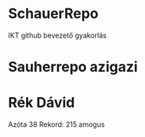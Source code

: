 # SchauerRepo
IKT github bevezető gyakorlás
# Sauherrepo azigazi
# Rék Dávid
Azóta 38
Rekord: 215
amogus
